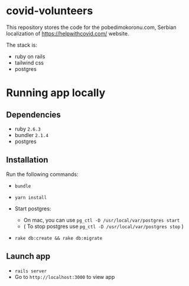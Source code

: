 # covid-volunteers

This repository stores the code for the pobedimokoronu.com, Serbian localization of https://helpwithcovid.com/ website.

The stack is:
- ruby on rails
- tailwind css
- postgres 

# Running app locally

## Dependencies
- ruby `2.6.3`
- bundler `2.1.4`
- postgres

## Installation
Run the following commands:
- `bundle`
- `yarn install`

- Start postgres:
  - On mac, you can use `pg_ctl -D /usr/local/var/postgres start`
  - ( To stop postgres use `pg_ctl -D /usr/local/var/postgres stop` )

- `rake db:create && rake db:migrate`

## Launch app
- `rails server`
- Go to `http://localhost:3000` to view app

